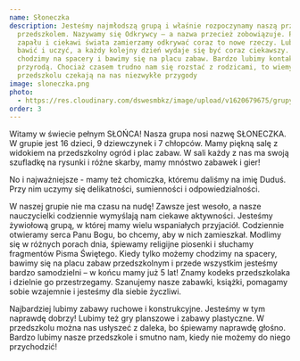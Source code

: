 ```yaml
---
name: Słoneczka
description: Jesteśmy najmłodszą grupą i właśnie rozpoczynamy naszą przygodę z
  przedszkolem. Nazywamy się Odkrywcy – a nazwa przecież zobowiązuje. Pełni
  zapału i ciekawi świata zamierzamy odkrywać coraz to nowe rzeczy. Lubimy się
  bawić i uczyć, a każdy kolejny dzień wydaje się być coraz ciekawszy. Często
  chodzimy na spacery i bawimy się na placu zabaw. Bardzo lubimy kontakt z
  przyrodą. Chociaż czasem trudno nam się rozstać z rodzicami, to wiemy, że w
  przedszkolu czekają na nas niezwykłe przygody
image: sloneczka.png
photo:
  - https://res.cloudinary.com/dswesmbkz/image/upload/v1620679675/grupy/image_2_tr8lau.png
order: 3
---
```

Witamy w świecie pełnym SŁOŃCA! Nasza grupa nosi nazwę SŁONECZKA. W grupie jest 16 dzieci, 9 dziewczynek i 7 chłopców. Mamy piękną salę z widokiem na przedszkolny ogród i plac zabaw. W sali każdy z nas ma swoją szufladkę na rysunki i różne skarby, mamy mnóstwo zabawek i gier!

No i najważniejsze - mamy też chomiczka, któremu daliśmy na imię Duduś. Przy nim uczymy się delikatności, sumienności i odpowiedzialności.

W naszej grupie nie ma czasu na nudę! Zawsze jest wesoło, a nasze nauczycielki codziennie wymyślają nam ciekawe aktywności. Jesteśmy żywiołową grupą, w której mamy wielu wspaniałych przyjaciół. Codziennie otwieramy serca Panu Bogu, bo chcemy, aby w nich zamieszkał. Modlimy się w różnych porach dnia, śpiewamy religijne piosenki i słuchamy fragmentów Pisma Świętego. Kiedy tylko możemy chodzimy na spacery, bawimy się na placu zabaw przedszkolnym i przede wszystkim jesteśmy bardzo samodzielni – w końcu mamy już 5 lat! Znamy kodeks przedszkolaka i dzielnie go przestrzegamy. Szanujemy nasze zabawki, książki, pomagamy sobie wzajemnie i jesteśmy dla siebie życzliwi.

Najbardziej lubimy zabawy ruchowe i konstrukcyjne. Jesteśmy w tym naprawdę dobrzy! Lubimy też gry planszowe i zabawy plastyczne. W przedszkolu można nas usłyszeć z daleka, bo śpiewamy naprawdę głośno. Bardzo lubimy nasze przedszkole i smutno nam, kiedy nie możemy do niego przychodzić!
